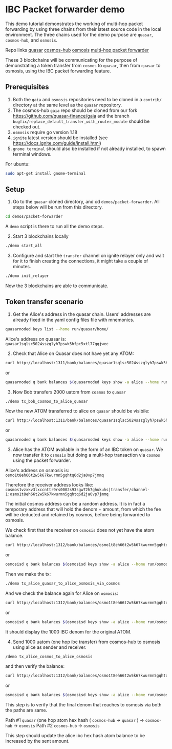 # IBC Packet forwarder demo

This demo tutorial demonstrates the working of multi-hop packet forwarding by using three chains from their latest source code in the local environment. The three chains used for the demo purpose are `quasar`, `cosmos-hub`, and `osmosis`.

Repo links
[quasar](https://github.com/quasar-finance/quasar)
[cosmos-hub](https://github.com/quasar-finance/gaia)
[osmosis](https://github.com/osmosis-labs/osmosis)
[multi-hop packet forwarder](https://github.com/strangelove-ventures/packet-forward-middleware)

These 3 blockchains will be communicating for the purpose of demonstrating a token transfer from `cosmos` to `quasar`, then from `quasar` to osmosis, using the IBC packet forwarding feature.

## Prerequisites

1. Both the `gaia` and `osmosis` repositories need to be cloned in a `contrib/` directory at the same level as the `quasar` repository.
2. The cosmos-hub `gaia` repo should be cloned from our fork https://github.com/quasar-finance/gaia and the branch `bugfix/replace_default_transfer_with_router_module` should be checked out.
3. `osmosis` require go version 1.18
4. `ignite` latest version should be installed (see https://docs.ignite.com/guide/install.html)
5. `gnome terminal` should also be installed if not already installed, to spawn terminal windows.

For ubuntu:

```bash
sudo apt-get install gnome-terminal
```

## Setup

1. Go to the `quasar` cloned directory, and cd `demos/packet-forwarder`. All steps below will be run from this directory.

```bash
cd demos/packet-forwarder
```

A `demo` script is there to run all the demo steps.

2. Start 3 blockchains locally

```bash
./demo start_all
```

3. Configure and start the `transfer` channel on ignite relayer only and wait for it to finish creating the connections, it might take a couple of minutes.

```bash
./demo init_relayer
```

Now the 3 blockchains are able to communicate.

## Token transfer scenario

1. Get the Alice's address in the quasar chain.
Users' addresses are already fixed in the yaml config files file with mnemonics.

```bash
quasarnoded keys list --home run/quasar/home/
```

Alice's address on quasar is: `quasar1sqlsc5024sszglyh7pswk5hfpc5xtl77gqjwec`

2. Check that Alice on Quasar does not have yet any ATOM:

```bash
curl http://localhost:1311/bank/balances/quasar1sqlsc5024sszglyh7pswk5hfpc5xtl77gqjwec
```

or

```bash
quasarnoded q bank balances $(quasarnoded keys show -a alice --home run/quasar/home) --home run/quasar/home/ --node http://localhost:26659
```

3. Now Bob transfers 2000 uatom from `cosmos` to `quasar`

```bash
./demo tx_bob_cosmos_to_alice_quasar
```

Now the new ATOM transferred to alice on `quasar` should be visibile:

```bash
curl http://localhost:1311/bank/balances/quasar1sqlsc5024sszglyh7pswk5hfpc5xtl77gqjwec
```

or

```bash
quasarnoded q bank balances $(quasarnoded keys show -a alice --home run/quasar/home) --home run/quasar/home/ --node http://localhost:26659
```

3. Alice has the ATOM available in the form of an IBC token on `quasar`. We now transfer it to `osmosis` but doing a multi-hop transaction via `cosmos` using the packet forwarder.

Alice's address on osmosis is: `osmo1t8eh66t2w5k67kwurmn5gqhtq6d2ja0vp7jmmq`

Therefore the receiver address looks like:
`cosmos1vzxkv3lxccnttr9rs0002s93sgw72h7ghukuhs|transfer/channel-1:osmo1t8eh66t2w5k67kwurmn5gqhtq6d2ja0vp7jmmq`

The initial cosmos address can be a random address. It is in fact a temporary address that will hold the denom + amount, from which the fee will be deducted and retained by cosmos, before being forwarded to osmosis.

We check first that the receiver on `osmosis` does not yet have the atom balance.

```bash
curl http://localhost:1312/bank/balances/osmo1t8eh66t2w5k67kwurmn5gqhtq6d2ja0vp7jmmq
```

or

```bash
osmosisd q bank balances $(osmosisd keys show -a alice --home run/osmosis/home) --home run/osmosis/home/ --node http://localhost:26559
```

Then we make the tx:

```bash
./demo tx_alice_quasar_to_alice_osmosis_via_cosmos
```

And we check the balance again for Alice on `osmosis`:
```bash
curl http://localhost:1312/bank/balances/osmo1t8eh66t2w5k67kwurmn5gqhtq6d2ja0vp7jmmq
```

or

```bash
osmosisd q bank balances $(osmosisd keys show -a alice --home run/osmosis/home) --home run/osmosis/home/ --node http://localhost:26559
```

It should display the 1000 IBC denom for the original ATOM.

4. Send 1000 uatom (one hop ibc transfer) from cosmos-hub to osmosis using alice as sender and receiver.

```bash
/demo tx_alice_cosmos_to_alice_osmosis
```

and then verify the balance:

```bash
curl http://localhost:1312/bank/balances/osmo1t8eh66t2w5k67kwurmn5gqhtq6d2ja0vp7jmmq
```

or

```bash
osmosisd q bank balances $(osmosisd keys show -a alice --home run/osmosis/home) --home run/osmosis/home/ --node http://localhost:26559
```

This step is to verify that the final denom that reaches to osmosis via both the paths are same.

Path #1 `quasar` (one hop atom hex hash ( `cosmos-hub` -> `quasar` ) -> `cosmos-hub` -> `osmosis`
Path #2 `cosmos-hub` -> `osmosis`

This step should update the alice ibc hex hash atom balance to be increased by the sent amount.
